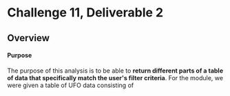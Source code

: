 # Challenge 11, Deliverable 2

## Overview

#### Purpose

The purpose of this analysis is to be able to **return different parts of a table of data that specifically match the user's filter criteria**. For the module, we were given a table of UFO data consisting of 